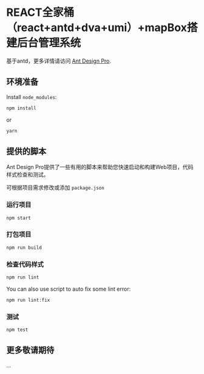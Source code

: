 # REACT全家桶（react+antd+dva+umi）+mapBox搭建后台管理系统


基于antd，更多详情请访问 [Ant Design Pro](https://pro.ant.design).
## 环境准备

Install `node_modules`:

```bash
npm install
```

or

```bash
yarn
```

## 提供的脚本

Ant Design Pro提供了一些有用的脚本来帮助您快速启动和构建Web项目，代码样式检查和测试。

可根据项目需求修改或添加 `package.json`

### 运行项目

```bash
npm start
```

### 打包项目

```bash
npm run build
```

### 检查代码样式

```bash
npm run lint
```

You can also use script to auto fix some lint error:

```bash
npm run lint:fix
```

### 测试

```bash
npm test
```

## 更多敬请期待
 ...
